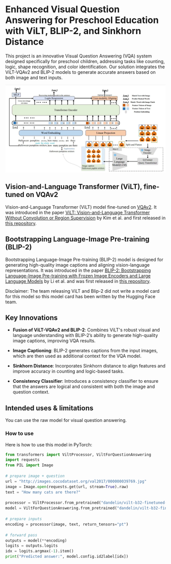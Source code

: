 
# Enhanced Visual Question Answering for Preschool Education with ViLT, BLIP-2, and Sinkhorn Distance

This project is an innovative Visual Question Answering (VQA) system designed specifically for preschool children, addressing tasks like counting, logic, shape recognition, and color identification. Our solution integrates the ViLT-VQAv2 and BLIP-2 models to generate accurate answers based on both image and text inputs.

<img src="resources\model_architecture.jpg" alt="alt text" title="Sample image caption">

## Vision-and-Language Transformer (ViLT), fine-tuned on VQAv2

Vision-and-Language Transformer (ViLT) model fine-tuned on [VQAv2](https://visualqa.org/). It was introduced in the paper [ViLT: Vision-and-Language Transformer Without Convolution or Region Supervision](https://arxiv.org/abs/2102.03334) by Kim et al. and first released in [this repository](https://github.com/dandelin/ViLT). 


## Bootstrapping Language-Image Pre-training (BLIP-2)

Bootstrapping Language-Image Pre-training (BLIP-2) model is designed for generating high-quality image captions and aligning vision-language representations. It was introduced in the paper [BLIP-2: Bootstrapping Language-Image Pre-training with Frozen Image Encoders and Large Language Models](https://arxiv.org/abs/2301.12597) by Li et al. and was first released in [this repository](https://github.com/salesforce/BLIP).

Disclaimer: The team releasing ViLT and Blip-2 did not write a model card for this model so this model card has been written by the Hugging Face team.

## Key Innovations

- **Fusion of ViLT-VQAv2 and BLIP-2**: Combines ViLT's robust visual and language understanding with BLIP-2’s ability to generate high-quality image captions, improving VQA results.
  
- **Image Captioning**: BLIP-2 generates captions from the input images, which are then used as additional context for the VQA model.
  
- **Sinkhorn Distance**: Incorporates Sinkhorn distance to align features and improve accuracy in counting and logic-based tasks.

- **Consistency Classifier**: Introduces a consistency classifier to ensure that the answers are logical and consistent with both the image and question context.


## Intended uses & limitations

You can use the raw model for visual question answering. 

### How to use

Here is how to use this model in PyTorch:

```python
from transformers import ViltProcessor, ViltForQuestionAnswering
import requests
from PIL import Image

# prepare image + question
url = "http://images.cocodataset.org/val2017/000000039769.jpg"
image = Image.open(requests.get(url, stream=True).raw)
text = "How many cats are there?"

processor = ViltProcessor.from_pretrained("dandelin/vilt-b32-finetuned-vqa")
model = ViltForQuestionAnswering.from_pretrained("dandelin/vilt-b32-finetuned-vqa")

# prepare inputs
encoding = processor(image, text, return_tensors="pt")

# forward pass
outputs = model(**encoding)
logits = outputs.logits
idx = logits.argmax(-1).item()
print("Predicted answer:", model.config.id2label[idx])
```

